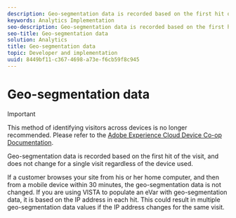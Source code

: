 ```yaml
---
description: Geo-segmentation data is recorded based on the first hit of the visit, and does not change for a single visit regardless of the device used.
keywords: Analytics Implementation
seo-description: Geo-segmentation data is recorded based on the first hit of the visit, and does not change for a single visit regardless of the device used.
seo-title: Geo-segmentation data
solution: Analytics
title: Geo-segmentation data
topic: Developer and implementation
uuid: 8449bf11-c367-4698-a73e-f6cb59f8c945
---
```


# Geo-segmentation data

>[!IMPORTANT]
>
>This method of identifying visitors across devices is no longer recommended. Please refer to the [Adobe Experience Cloud Device Co-op Documentation](https://marketing.adobe.com/resources/help/en_US/mcdc/).

Geo-segmentation data is recorded based on the first hit of the visit, and does not change for a single visit regardless of the device used.

 If a customer browses your site from his or her home computer, and then from a mobile device within 30 minutes, the geo-segmentation data is not changed. If you are using VISTA to populate an eVar with geo-segmentation data, it is based on the IP address in each hit. This could result in multiple geo-segmentation data values if the IP address changes for the same visit. 
